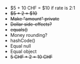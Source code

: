 - $5 + 10 CHF = $10 if rate is 2:1
- ~~$5 * 2 = $10~~
- ~~Make "amount" private~~
- ~~Dollar side-effects?~~
- ~~equals()~~
- Money rounding?
- hashCode() 
- Equal null
- Equal object
- ~~5 CHF * 2 = 10 CHF~~